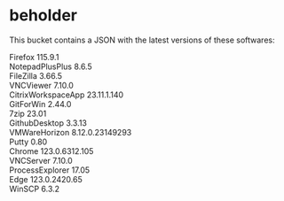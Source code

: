 # beholder
This bucket contains a JSON with the latest versions of these softwares:

Firefox            115.9.1          
NotepadPlusPlus    8.6.5            
FileZilla          3.66.5           
VNCViewer          7.10.0           
CitrixWorkspaceApp 23.11.1.140      
GitForWin          2.44.0           
7zip               23.01            
GithubDesktop      3.3.13           
VMWareHorizon      8.12.0.23149293  
Putty              0.80             
Chrome             123.0.6312.105   
VNCServer          7.10.0           
ProcessExplorer    17.05            
Edge               123.0.2420.65    
WinSCP             6.3.2            



